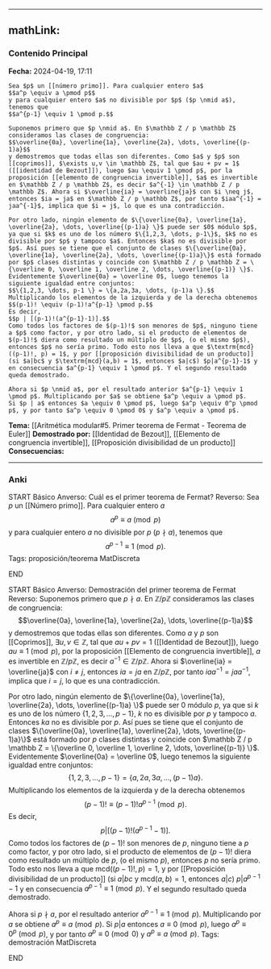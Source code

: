 
---
mathLink:
---
### Contenido Principal

**Fecha:** 2024-04-19, 17:11

```ad-theorem
Sea $p$ un [[número primo]]. Para cualquier entero $a$
$$a^p \equiv a \pmod p$$
y para cualquier entero $a$ no divisible por $p$ ($p \nmid a$), tenemos que
$$a^{p-1} \equiv 1 \pmod p.$$
```


```ad-proof
Suponemos primero que $p \nmid a$. En $\mathbb Z / p \mathbb Z$ consideramos las clases de congruencia:
$$\overline{0a}, \overline{1a}, \overline{2a}, \dots, \overline{(p-1)a}$$
y demostremos que todas ellas son diferentes. Como $a$ y $p$ son [[coprimos]], $\exists u,v \in \mathbb Z$, tal que $au + pv = 1$ ([[identidad de Bezout]]), luego $au \equiv 1 \pmod p$, por la proposición [[elemento de congruencia invertible]], $a$ es invertible en $\mathbb Z / p \mathbb Z$, es decir $a^{-1} \in \mathbb Z / p \mathbb Z$. Ahora si $\overline{ia} = \overline{ja}$ con $i \neq j$, entonces $ia = ja$ en $\mathbb Z / p \mathbb Z$, por tanto $iaa^{-1} = jaa^{-1}$, implica que $i = j$, lo que es una contradicción.

Por otro lado, ningún elemento de $\{\overline{0a}, \overline{1a}, \overline{2a}, \dots, \overline{(p-1)a} \}$ puede ser $0$ módulo $p$, ya que si $k$ es uno de los número $\{1,2,3, \dots, p-1\}$, $k$ no es divisible por $p$ y tampoco $a$. Entonces $ka$ no es divisible por $p$. Así pues se tiene que el conjunto de clases $\{\overline{0a}, \overline{1a}, \overline{2a}, \dots, \overline{(p-1)a}\}$ está formado por $p$ clases distintas y coincide con $\mathbb Z / p \mathbb Z = \{\overline 0, \overline 1, \overline 2, \dots, \overline{(p-1)} \}$. Evidentemente $\overline{0a} = \overline 0$, luego tenemos la siguiente igualdad entre conjuntos:
$$\{1,2,3, \dots, p-1 \} = \{a,2a,3a, \dots, (p-1)a \}.$$
Multiplicando los elementos de la izquierda y de la derecha obtenemos
$$(p-1)! \equiv (p-1)!a^{p-1} \pmod p.$$
Es decir,
$$p | [(p-1)!(a^{p-1}-1)].$$
Como todos los factores de $(p-1)!$ son menores de $p$, ninguno tiene a $p$ como factor, y por otro lado, si el producto de elementos de $(p-1)!$ diera como resultado un múltiplo de $p$, (o el mismo $p$), entonces $p$ no sería primo. Todo esto nos lleva a que $\textrm{mcd}((p-1)!, p) = 1$, y por [[proposición divisibilidad de un producto]] (si $a|bc$ y $\textrm{mcd}(a,b) = 1$, entonces $a|c$) $p|a^{p-1}-1$ y en consecuencia $a^{p-1} \equiv 1 \pmod p$. Y el segundo resultado queda demostrado.

Ahora si $p \nmid a$, por el resultado anterior $a^{p-1} \equiv 1 \pmod p$. Multiplicando por $a$ se obtiene $a^p \equiv a \pmod p$.
Si $p | a$ entonces $a \equiv 0 \pmod p$, luego $a^p \equiv 0^p \pmod p$, y por tanto $a^p \equiv 0 \pmod 0$ y $a^p \equiv a \pmod p$.
```

**Tema:** [[Aritmética modular#5. Primer teorema de Fermat - Teorema de Euler]]
**Demostrado por:** [[Identidad de Bezout]], [[Elemento de congruencia invertible]], [[Proposición divisibilidad de un producto]]
**Consecuencias:**

---
### Anki

START
Básico
Anverso: Cuál es el primer teorema de Fermat?
Reverso: Sea $p$ un [[Número primo]]. Para cualquier entero $a$
$$a^p \equiv a \pmod p$$
y para cualquier entero $a$ no divisible por $p$ ($p \nmid a$), tenemos que
$$a^{p-1} \equiv 1 \pmod p.$$
Tags: proposición/teorema MatDiscreta
<!--ID: 1717176517303-->
END

START
Básico
Anverso: Demostración del primer teorema de Fermat
Reverso: Suponemos primero que $p \nmid a$. En $\mathbb Z / p \mathbb Z$ consideramos las clases de congruencia:
$$\overline{0a}, \overline{1a}, \overline{2a}, \dots, \overline{(p-1)a}$$
y demostremos que todas ellas son diferentes. Como $a$ y $p$ son [[Coprimos]], $\exists u,v \in \mathbb Z$, tal que $au + pv = 1$ ([[Identidad de Bezout]]), luego $au \equiv 1 \pmod p$, por la proposición [[Elemento de congruencia invertible]], $a$ es invertible en $\mathbb Z / p \mathbb Z$, es decir $a^{-1} \in \mathbb Z / p \mathbb Z$. Ahora si $\overline{ia} = \overline{ja}$ con $i \neq j$, entonces $ia = ja$ en $\mathbb Z / p \mathbb Z$, por tanto $iaa^{-1} = jaa^{-1}$, implica que $i = j$, lo que es una contradicción.

Por otro lado, ningún elemento de $\{\overline{0a}, \overline{1a}, \overline{2a}, \dots, \overline{(p-1)a} \}$ puede ser $0$ módulo $p$, ya que si $k$ es uno de los número $\{1,2,3, \dots, p-1\}$, $k$ no es divisible por $p$ y tampoco $a$. Entonces $ka$ no es divisible por $p$. Así pues se tiene que el conjunto de clases $\{\overline{0a}, \overline{1a}, \overline{2a}, \dots, \overline{(p-1)a}\}$ está formado por $p$ clases distintas y coincide con $\mathbb Z / p \mathbb Z = \{\overline 0, \overline 1, \overline 2, \dots, \overline{(p-1)} \}$. Evidentemente $\overline{0a} = \overline 0$, luego tenemos la siguiente igualdad entre conjuntos:
$$\{1,2,3, \dots, p-1 \} = \{a,2a,3a, \dots, (p-1)a \}.$$
Multiplicando los elementos de la izquierda y de la derecha obtenemos
$$(p-1)! \equiv (p-1)!a^{p-1} \pmod p.$$
Es decir,
$$p | [(p-1)!(a^{p-1}-1)].$$
Como todos los factores de $(p-1)!$ son menores de $p$, ninguno tiene a $p$ como factor, y por otro lado, si el producto de elementos de $(p-1)!$ diera como resultado un múltiplo de $p$, (o el mismo $p$), entonces $p$ no sería primo. Todo esto nos lleva a que $\textrm{mcd}((p-1)!, p) = 1$, y por [[Proposición divisibilidad de un producto]] (si $a|bc$ y $\textrm{mcd}(a,b) = 1$, entonces $a|c$) $p|a^{p-1}-1$ y en consecuencia $a^{p-1} \equiv 1 \pmod p$. Y el segundo resultado queda demostrado.

Ahora si $p \nmid a$, por el resultado anterior $a^{p-1} \equiv 1 \pmod p$. Multiplicando por $a$ se obtiene $a^p \equiv a \pmod p$.
Si $p | a$ entonces $a \equiv 0 \pmod p$, luego $a^p \equiv 0^p \pmod p$, y por tanto $a^p \equiv 0 \pmod 0$ y $a^p \equiv a \pmod p$.
Tags: demostración MatDiscreta
<!--ID: 1717176517306-->
END